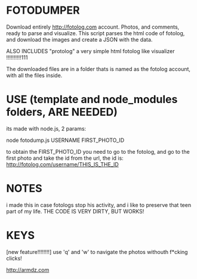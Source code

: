 # FOTODUMPER
Download entirely http://fotolog.com account. Photos, and comments, ready to parse and visualize.
This script parses the html code of fotolog, and download the images and create a JSON with the data.

ALSO INCLUDES "protolog" a very simple html fotolog like visualizer !!!!!!!!!!111

The downloaded files are in a folder thats is named as the fotolog account, with all the files inside.

# USE (template and node_modules folders, ARE NEEDED)
its made with node.js, 2 params:

node fotodump.js USERNAME FIRST_PHOTO_ID

to obtain the FIRST_PHOTO_ID you need to go to the fotolog, and go to the first photo and take the id from the url, the id is: http://fotolog.com/username/THIS_IS_THE_ID

# NOTES
i made this in case fotologs stop his activity, and i like to preserve that teen part of my life.
THE CODE IS VERY DIRTY, BUT WORKS!

# KEYS

[new feature!!!!!!!!] use 'q' and 'w' to navigate the photos withouth f*cking clicks!

http://armdz.com
